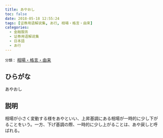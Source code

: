 ```yaml
---
title: あやおし
toc: false
date: 2018-05-18 12:55:24
tags: [证券用语解说集, あ行, 相場・格言・由来]
categories:
  - 金融服务
  - 证券用语解说集
  - 日本語
  - あ行
---
```


`分類：` [相場・格言・由来](/tags/相場・格言・由来/)

## ひらがな

あやおし

## 説明

相場が小さく変動する様をあやといい、上昇基調にある相場が一時的に少し下がることをいう。一方、下げ基調の際、一時的に少し上がることは、あや戻しと呼ばれる。
